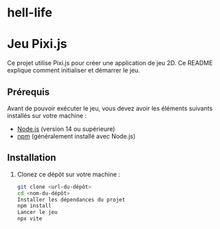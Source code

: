 # hell-life
# Jeu Pixi.js

Ce projet utilise Pixi.js pour créer une application de jeu 2D. Ce README explique comment initialiser et démarrer le jeu.

## Prérequis

Avant de pouvoir exécuter le jeu, vous devez avoir les éléments suivants installés sur votre machine :

- [Node.js](https://nodejs.org/) (version 14 ou supérieure)
- [npm](https://www.npmjs.com/) (généralement installé avec Node.js)

## Installation

1. Clonez ce dépôt sur votre machine :

   ```bash
   git clone <url-du-dépôt>
   cd <nom-du-dépôt>
   Installer les dépendances du projet
   npm install
   Lancer le jeu
   npx vite


